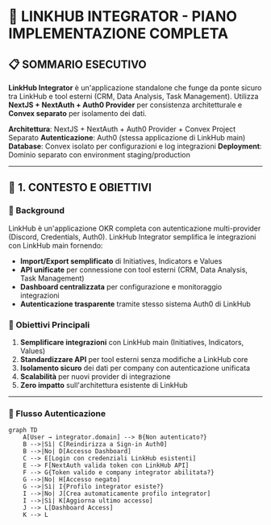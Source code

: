# 🔗 LINKHUB INTEGRATOR - PIANO IMPLEMENTAZIONE COMPLETA

## 📋 SOMMARIO ESECUTIVO

**LinkHub Integrator** è un'applicazione standalone che funge da ponte sicuro tra LinkHub e tool esterni (CRM, Data Analysis, Task Management). Utilizza **NextJS + NextAuth + Auth0 Provider** per consistenza architetturale e **Convex separato** per isolamento dei dati.

**Architettura**: NextJS + NextAuth + Auth0 Provider + Convex Project Separato
**Autenticazione**: Auth0 (stessa applicazione di LinkHub main)
**Database**: Convex isolato per configurazioni e log integrazioni
**Deployment**: Dominio separato con environment staging/production

---

## 🎯 1. CONTESTO E OBIETTIVI

### 📝 Background
LinkHub è un'applicazione OKR completa con autenticazione multi-provider (Discord, Credentials, Auth0). LinkHub Integrator semplifica le integrazioni con LinkHub main fornendo:

- **Import/Export semplificato** di Initiatives, Indicators e Values
- **API unificate** per connessione con tool esterni (CRM, Data Analysis, Task Management)
- **Dashboard centralizzata** per configurazione e monitoraggio integrazioni
- **Autenticazione trasparente** tramite stesso sistema Auth0 di LinkHub

### 🎯 Obiettivi Principali
1. **Semplificare integrazioni** con LinkHub main (Initiatives, Indicators, Values)
2. **Standardizzare API** per tool esterni senza modifiche a LinkHub core
3. **Isolamento sicuro** dei dati per company con autenticazione unificata
4. **Scalabilità** per nuovi provider di integrazione
5. **Zero impatto** sull'architettura esistente di LinkHub

---

### 🔄 Flusso Autenticazione

```mermaid
graph TD
    A[User → integrator.domain] --> B{Non autenticato?}
    B -->|Sì| C[Reindirizza a Sign-in Auth0]
    B -->|No| D[Accesso Dashboard]
    C --> E[Login con credenziali LinkHub esistenti]
    E --> F[NextAuth valida token con LinkHub API]
    F --> G{Token valido e company integrator abilitata?}
    G -->|No| H[Accesso negato]
    G -->|Sì| I{Profilo integrator esiste?}
    I -->|No| J[Crea automaticamente profilo integrator]
    I -->|Sì| K[Aggiorna ultimo accesso]
    J --> L[Dashboard Access]
    K --> L
```
